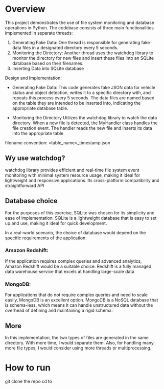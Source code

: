 # Overview
This project demonstrates the use of file system monitoring and database operations in Python.
The codebase consists of three main functionalities implemented in separate threads:

1. Generating Fake Data: One thread is responsible for generating fake data files in a designated directory every 5 seconds.
2. Monitoring the Directory: Another thread uses the watchdog library to monitor the directory for new files and insert these files into an SQLite database based on their filenames.
3. Inserting Data into SQLite database

Design and Implementation:
- Generating Fake Data: This code generates fake JSON data for vehicle status and object detection, 
writes it to a specific directory with, and repeats this process every 5 seconds.
The data files are named based on the table they are intended to be inserted into,
indicating the appropriate database table.


- Monitoring the Directory
Utilizes the watchdog library to watch the data directory.
When a new file is detected, the MyHandler class handles the file creation event.
The handler reads the new file and inserts its data into the appropriate table.

filename convention:
<table_name>_timestamp.json

## Wy use watchdog?
watchdog library provides efficient and real-time file system event monitoring with minimal system resource usage,
making it ideal for lightweight and responsive applications. Its cross-platform compatibility and straightforward API

## Database choice
For the purposes of this exercise, SQLite was chosen for its simplicity and ease of implementation.
SQLite is a lightweight database that is easy to set up and use, making it ideal for quick development. 

In a real-world scenario, the choice of database would depend on the specific requirements of the application:

### Amazon Redshift: 
If the application requires complex queries and advanced analytics,
Amazon Redshift would be a suitable choice. 
Redshift is a fully managed data warehouse service that excels at handling large-scale data 

### MongoDB:
For applications that do not require complex queries and need to scale easily, 
MongoDB is an excellent option. MongoDB is a NoSQL database that is schema-less,
which means it can handle unstructured data without the overhead of defining and maintaining a rigid schema. 


## More
In this implementation, the two types of files are generated in the same directory. With more time,
I would separate them.
Also, for handling many more file types, I would consider using more threads or multiprocessing.

# How to run

git clone the repo
cd to 